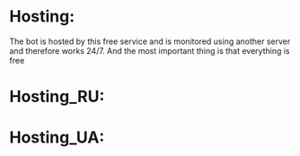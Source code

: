 # Hosting:

The bot is hosted by this free service and is monitored using another server and therefore works 24/7. And the most important thing is that everything is free

# Hosting_RU:

# Hosting_UA:
